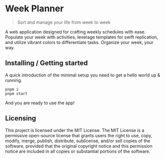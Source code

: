 # Week Planner

> Sort and manage your life from week to week

A web application designed for crafting weekly schedules with ease. Populate your week with activities, leverage templates for swift replication, and utilize vibrant colors to differentiate tasks. Organize your week, your way.

## Installing / Getting started

A quick introduction of the minimal setup you need to get a hello world up &
running.

```shell
pnpm i
pnpm start
```

And you are ready to use the app!

## Licensing

This project is licensed under the MIT License. The MIT License is a permissive open-source license that grants users the right to use, copy, modify, merge, publish, distribute, sublicense, and/or sell copies of the software, provided that the original copyright notice and this permission notice are included in all copies or substantial portions of the software.
